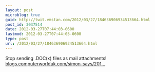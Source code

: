 ```yaml
---
layout: post
microblog: true
guid: http://twit.vmstan.com/2012/03/27/184636906934513664.html
post_id: 3037514
date: 2012-03-27T07:44:03-0600
lastmod: 2012-03-27T07:44:03-0600
type: post
url: /2012/03/27/184636906934513664.html
---
```

Stop sending .DOC(x) files as mail attachments! <a href="http://blogs.computerworlduk.com/simon-says/2012/03/the-magic-of-editable-pdfs/index.htm">blogs.computerworlduk.com/simon-says/201…</a>
